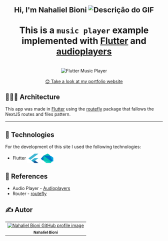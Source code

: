 <div align="center">
  <h1> 
    <sub>Hi, I'm Nahaliel Bioni <img src="https://user-images.githubusercontent.com/74038190/214644152-52f47eb3-5e31-4f47-8758-05c9468d5596.gif" alt="Descrição do GIF" width="25px" style="max-width: 100%;">
    </sub>
    <br> 
    <br> 
    This is a <code>music player</code> example
    <br>
    implemented with <a href="https://flutter.dev/">Flutter</a> and <a href="https://pub.dev/packages/audioplayers">audioplayers</a>
  </h1>
  
  <br>
  <img width="1289" alt="Flutter Music Player"  src="https://github.com/Nbioni/flutter_music_player/assets/43020119/a6bec7f4-ff7a-4bb3-8e06-0a9b2e27cb41">

  <br>
  <br>
  <a href="https://nbioni.com/">😊 Take a look at my portfolio website </a>
</div>


## 👨🏻‍💻 Architecture 

This app was made in [Flutter](https://flutter.dev/) using the [routefly](https://pub.dev/packages/routefly) package that fallows the NextJS routes and files pattern.
 
---

## 🚀 Technologies

For the development of this site I used the following technologies:

- Flutter
[<img align="center" alt="Naha-Flutter" height="30" width="40" src="https://raw.githubusercontent.com/devicons/devicon/master/icons/flutter/flutter-original.svg" />](https://flutter.dev/)
  [<img align="center" alt="Naha-Dart" height="30" width="40" src="https://raw.githubusercontent.com/devicons/devicon/master/icons/dart/dart-original.svg" />](https://dart.dev/)
  
## 🔗 References

- Audio Player - [Audioplayers](https://pub.dev/packages/audioplayers)
- Router - [routefly](https://pub.dev/packages/routefly)

<h2>✍️ Autor</h2>

<table>
  <tr>
    <td align="center">
      <a href="https://github.com/Nbioni">
        <img src="https://avatars.githubusercontent.com/u/43020119?v=4" width="100px;" alt="Nahaliel Bioni GitHub profile image"/><br>
        <sub>
          <b>Nahaliel Bioni</b>
        </sub>
      </a>
    </td>
  </tr>
</table>
